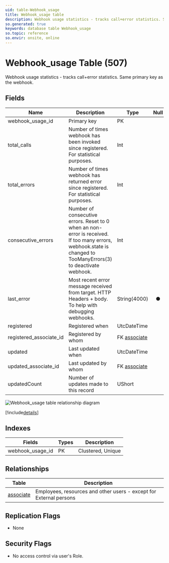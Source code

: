 ```yaml
---
uid: table-Webhook_usage
title: Webhook_usage table
description: Webhook usage statistics - tracks call+error statistics. Same primary key as the webhook.
so.generated: true
keywords: database table Webhook_usage
so.topic: reference
so.envir: onsite, online
---
```


# Webhook\_usage Table (507)

Webhook usage statistics - tracks call+error statistics. Same primary key as the webhook.

## Fields

| Name | Description | Type | Null |
|------|-------------|------|:----:|
|webhook\_usage\_id|Primary key|PK| |
|total\_calls|Number of times webhook has been invoked since registered. For statistical purposes.|Int| |
|total\_errors|Number of times webhook has returned error since registered. For statistical purposes.|Int| |
|consecutive\_errors|Number of consecutive errors. Reset to 0 when an non-error is received. If too many errors, webhook.state is changed to TooManyErrors(3) to deactivate webhook.|Int| |
|last\_error|Most recent error message received from target. HTTP Headers + body. To help with debugging webhooks.|String(4000)|&#x25CF;|
|registered|Registered when|UtcDateTime| |
|registered\_associate\_id|Registered by whom|FK [associate](associate.md)| |
|updated|Last updated when|UtcDateTime| |
|updated\_associate\_id|Last updated by whom|FK [associate](associate.md)| |
|updatedCount|Number of updates made to this record|UShort| |


![Webhook_usage table relationship diagram](./media/Webhook_usage.png)

[!include[details](./includes/webhook-usage.md)]

## Indexes

| Fields | Types | Description |
|--------|-------|-------------|
|webhook\_usage\_id |PK |Clustered, Unique |

## Relationships

| Table|  Description |
|------|-------------|
|[associate](associate.md)  |Employees, resources and other users - except for External persons |


## Replication Flags

* None

## Security Flags

* No access control via user's Role.

